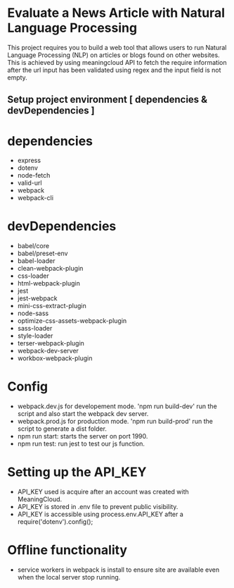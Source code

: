 # Evaluate a News Article with Natural Language Processing
This project requires you to build a web tool that allows users to run Natural Language Processing (NLP) on articles or blogs found on other websites. This is achieved by using meaningcloud API to fetch the require information after the url input has been validated using regex and the input field is not empty.


## Setup project environment [ dependencies & devDependencies ]

# dependencies
- express
- dotenv
- node-fetch
- valid-url
- webpack
- webpack-cli


# devDependencies
- babel/core
- babel/preset-env
- babel-loader
- clean-webpack-plugin
- css-loader
- html-webpack-plugin
- jest
- jest-webpack
- mini-css-extract-plugin
- node-sass
- optimize-css-assets-webpack-plugin
- sass-loader
- style-loader
- terser-webpack-plugin
- webpack-dev-server
- workbox-webpack-plugin


# Config
- webpack.dev.js for developement mode. 'npm run build-dev' run the script and also start the webpack dev server.
- webpack.prod.js for production mode. 'npm run build-prod' run the script to generate a dist folder.
- npm run start: starts the server on port 1990.
- npm run test: run jest to test our js function.


# Setting up the API_KEY
- API_KEY used is acquire after an account was created with MeaningCloud.
- API_KEY is stored in .env file to prevent public visibility.
- API_KEY is accessible using process.env.API_KEY after a require('dotenv').config();


# Offline functionality
- service workers in webpack is install to ensure site are available even when the local server stop running.
